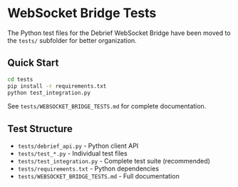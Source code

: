 # WebSocket Bridge Tests

The Python test files for the Debrief WebSocket Bridge have been moved to the `tests/` subfolder for better organization.

## Quick Start

```bash
cd tests
pip install -r requirements.txt
python test_integration.py
```

See `tests/WEBSOCKET_BRIDGE_TESTS.md` for complete documentation.

## Test Structure

- `tests/debrief_api.py` - Python client API
- `tests/test_*.py` - Individual test files
- `tests/test_integration.py` - Complete test suite (recommended)
- `tests/requirements.txt` - Python dependencies
- `tests/WEBSOCKET_BRIDGE_TESTS.md` - Full documentation
